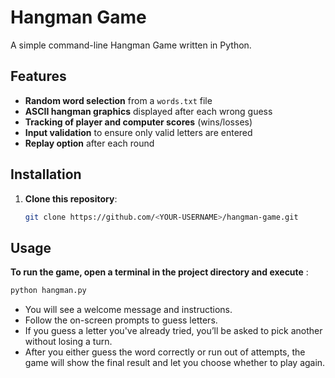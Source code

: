 # Hangman Game

A simple command-line Hangman Game written in Python.

## Features

- **Random word selection** from a `words.txt` file
- **ASCII hangman graphics** displayed after each wrong guess
- **Tracking of player and computer scores** (wins/losses)
- **Input validation** to ensure only valid letters are entered
- **Replay option** after each round

## Installation

1. **Clone this repository**:
   ```bash
   git clone https://github.com/<YOUR-USERNAME>/hangman-game.git

## Usage

**To run the game, open a terminal in the project directory and execute** :
   ```bash
   python hangman.py
   ```


- You will see a welcome message and instructions.
- Follow the on-screen prompts to guess letters.
- If you guess a letter you've already tried, you’ll be asked to pick another without losing a turn.
- After you either guess the word correctly or run out of attempts, the game will show the final result and let you choose whether to play again.
